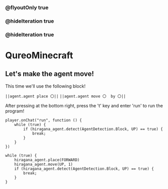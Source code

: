 ### @flyoutOnly true
### @hideIteration true
### @hideIteration true
# QureoMinecraft

## Let's make the agent move!

This time we'll use the following block!

``||agent.agent place 〇||``
``||agent.agent move 〇  by 〇||``

After pressing [](https://raw.githubusercontent.com/camp-minecraft/TechkidsCampTutorial/master/images/playbutton.png) at the bottom right, press the 't' key and enter 'run' to run the program!

```template
player.onChat("run", function () {
    while (true) {
        if (hiragana_agent.detect(AgentDetection.Block, UP) == true) {
            break;
        }
    }
})
```

```ghost
while (true) {
    hiragana_agent.place(FORWARD)
    hiragana_agent.move(UP, 1)
    if (hiragana_agent.detect(AgentDetection.Block, UP) == true) {
        break;
    }
}

```